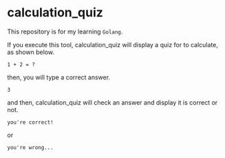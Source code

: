 # calculation_quiz

This repository is for my learning `Golang`.

If you execute this tool, calculation_quiz will display a quiz for to calculate, as shown below.

```
1 + 2 = ?
```
then, you will type a correct answer.

```
3
```
and then, calculation_quiz will check an answer and display it is correct or not.

```
you're correct!
```
or
```
you're wrong...
```
